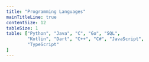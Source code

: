 ```yaml
---
title: "Programming Languages"
mainTitleLine: true
contentSize: 12
tableSize: 1
table: ["Python", "Java", "C", "Go", "SQL", 
        "Kotlin", "Dart", "C++", "C#", "JavaScript", 
        "TypeScript"
]
---
```


